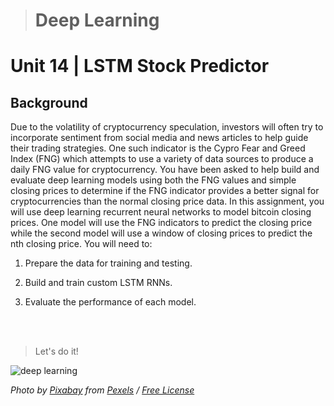 > # Deep Learning 
# Unit 14 | LSTM Stock Predictor

## Background

Due to the volatility of cryptocurrency speculation, investors will often try to incorporate sentiment from social media and news articles to help guide their trading strategies. One such indicator is the Cypro Fear and Greed Index (FNG) which attempts to use a variety of data sources to produce a daily FNG value for cryptocurrency. You have been asked to help build and evaluate deep learning models using both the FNG values and simple closing prices to determine if the FNG indicator provides a better signal for cryptocurrencies than the normal closing price data.
In this assignment, you will use deep learning recurrent neural networks to model bitcoin closing prices. One model will use the FNG indicators to predict the closing price while the second model will use a window of closing prices to predict the nth closing price.
You will need to:

1. Prepare the data for training and testing.

2. Build and train custom LSTM RNNs.

3. Evaluate the performance of each model.
<br>
<br>

>Let's do it!

![deep learning](https://images.pexels.com/photos/373543/pexels-photo-373543.jpeg?auto=compress&cs=tinysrgb&dpr=2&h=650&w=940 "Let's use deep learning to predict bitcoin closing price!")

*Photo by [Pixabay](https://www.pexels.com/@pixabay) from [Pexels](https://www.pexels.com/photo/abstract-art-blur-bright-373543/) / [Free License](https://www.pexels.com/license/)*